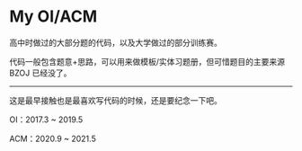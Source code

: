 # My OI/ACM

高中时做过的大部分题的代码，以及大学做过的部分训练赛。

代码一般包含题意+思路，可以用来做模板/实体习题册，但可惜题目的主要来源 BZOJ 已经没了。

-----

这是最早接触也是最喜欢写代码的时候，还是要纪念一下吧。

OI：2017.3 ~ 2019.5

ACM：2020.9 ~ 2021.5



